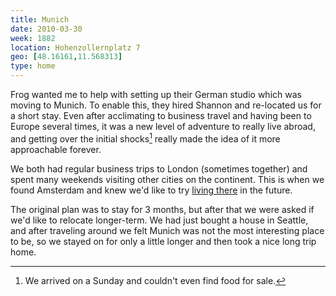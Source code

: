 ```yaml
---
title: Munich
date: 2010-03-30
week: 1882
location: Hohenzollernplatz 7
geo: [48.16161,11.568313]
type: home
---
```


Frog wanted me to help with setting up their German studio which was moving to Munich. To enable this, they hired Shannon and re-located us for a short stay. Even after acclimating to business travel and having been to Europe several times, it was a new level of adventure to really live abroad, and getting over the initial shocks[^shock] really made the idea of it more approachable forever.

[^shock]: We arrived on a Sunday and couldn't even find food for sale.

We both had regular business trips to London (sometimes together) and spent many weekends visiting other cities on the continent. This is when we found Amsterdam and knew we'd like to try [living there](2012-amsterdam/) in the future.

The original plan was to stay for 3 months, but after that we were asked if we'd like to relocate longer-term. We had just bought a house in Seattle, and after traveling around we felt Munich was not the most interesting place to be, so we stayed on for only a little longer and then took a nice long trip home.
